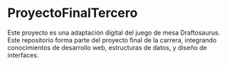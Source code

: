 # ProyectoFinalTercero
Este proyecto es una adaptación digital del juego de mesa Draftosaurus.  Este repositorio forma parte del proyecto final de la carrera, integrando conocimientos de desarrollo web, estructuras de datos, y diseño de interfaces.
